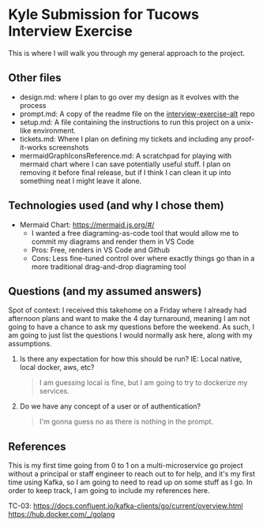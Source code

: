 # Kyle Submission for Tucows Interview Exercise 

This is where I will walk you through my general approach to the project. 

## Other files
- design.md: where I plan to go over my design as it evolves with the process
- prompt.md: A copy of the readme file on the [interview-exercise-alt](https://github.com/tucows/interview-exercise-alt) repo
- setup.md: A file containing the instructions to run this project on a unix-like environment. 
- tickets.md: Where I plan on defining my tickets and including any proof-it-works screenshots
- mermaidGraphIconsReference.md: A scratchpad for playing with mermaid chart where I can save potentially useful stuff. I plan on removing it before final release, but if I think I can clean it up into something neat I might leave it alone. 

## Technologies used (and why I chose them)
- Mermaid Chart: https://mermaid.js.org/#/
  - I wanted a free diagraming-as-code tool that would allow me to commit my diagrams and render them in VS Code
  - Pros: Free, renders in VS Code and Github
  - Cons: Less fine-tuned control over where exactly things go than in a more traditional drag-and-drop diagraming tool


## Questions (and my assumed answers)
Spot of context: I received this takehome on a Friday where I already had afternoon plans and want to make the 4 day turnaround, meaning I am not going to have a chance to ask my questions before the weekend. As such, I am going to just list the questions I would normally ask here, along with my assumptions.

1) Is there any expectation for how this should be run? IE: Local native, local docker, aws, etc?
    > I am guessing local is fine, but I am going to try to dockerize my services.
2) Do we have any concept of a user or of authentication?
    > I'm gonna guess no as there is nothing in the prompt. 

## References
This is my first time going from 0 to 1 on a multi-microservice go project without a principal or staff engineer to reach out to for help, and it's my first time using Kafka, so I am going to need to read up on some stuff as I go. In order to keep track, I am going to include my references here. 

TC-03: 
  https://docs.confluent.io/kafka-clients/go/current/overview.html 
  https://hub.docker.com/_/golang